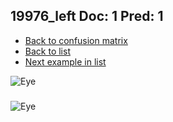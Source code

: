 ## 19976_left Doc: 1 Pred: 1
- [Back to confusion matrix](https://github.com/juliandewit/kaggle_retinopathy/blob/master/matrix.md)
- [Back to list](https://github.com/juliandewit/kaggle_retinopathy/blob/master/lists/11/list.md)
- [Next example in list](https://github.com/juliandewit/kaggle_retinopathy/blob/master/lists/11/20/20019_right.md)

![Eye](https://retinopaty.blob.core.windows.net/size1024/19976_left_1.jpeg)

### 

![Eye]()
